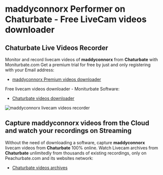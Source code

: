 # maddyconnorx Performer on Chaturbate - Free LiveCam videos downloader

## Chaturbate Live Videos Recorder

Monitor and record livecam videos of **maddyconnorx** from **Chaturbate** with Moniturbate.com
Get a premium trial for free by just and only registering with your Email address:
* [maddyconnorx Premium videos downloader](https://moniturbate.com/request-demo-licence-key.html)

Free livecam videos downloader - Moniturbate Software:
* [Chaturbate videos downloader](https://moniturbate.com/moniturbate-download-software.html)

![maddyconnorx livecam videos recorder](https://peachurnet.com/templates/moniturbate-software.png)


## Capture maddyconnorx videos from the Cloud and watch your recordings on Streaming

Without the need of downloading a software, capture **maddyconnorx** livecam videos from **Chaturbate** 100% online.
Watch Livecam archives from **Chaturbate** unlimitedly from thousands of existing recordings, only on Peachurbate.com and its websites network:
* [Chaturbate videos archives](https://peachurnet.com/)